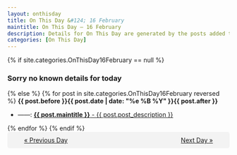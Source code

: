 ```yaml
---
layout: onthisday
title: On This Day &#124; 16 February
maintitle: On This Day — 16 February
description: Details for On This Day are generated by the posts added to the website so the content is subject to changes/updates over time.
categories: [On This Day]
---
```


{% if site.categories.OnThisDay16February == null %}
<h3>Sorry no known details for today</h3>
{% else %}
{% for post in site.categories.OnThisDay16February reversed %}
<strong>{{ post.before }}{{ post.date | date: "%e %B %Y" }}{{ post.after }}</strong>
<ul>
<li> ——: <a class="{{ post.class }}" href="{{ post.url }}"><strong>{{ post.maintitle }}</strong> - {{ post.post_description }}</a></li>
</ul>
{% endfor %}
{% endif %}

<div style="background-color: #f3f3f3; padding: 10px; border-radius: 5px; text-align: center; display: flex; justify-content: space-evenly;">
<a href="/onthisday/02/02-15">« Previous Day</a>
<span style="visibility:hidden;">[ Visit Leap Year February 29 ]</span>
<a href="/onthisday/02/02-17">Next Day »</a>
</div>
